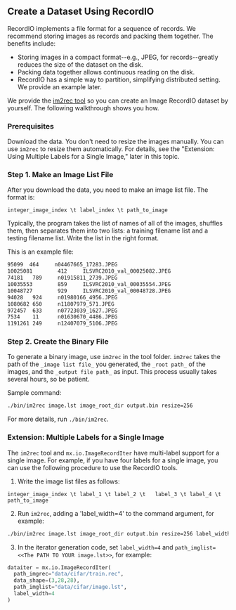 ## Create a Dataset Using RecordIO

RecordIO implements a file format for a sequence of records. We recommend storing images as records and packing them together. The benefits include:

* Storing images in a compact format--e.g., JPEG, for records--greatly reduces the size of the dataset on the disk.
* Packing data together allows continuous reading on the disk.
* RecordIO has a simple way to partition, simplifying distributed setting. We provide an example later.

We provide the [im2rec tool](https://github.com/dmlc/mxnet/blob/master/tools/im2rec.cc) so you can create an Image RecordIO dataset by yourself. The following walkthrough shows you how.

### Prerequisites
Download the data. You don't need to resize the images manually. You can use ```im2rec``` to resize them automatically. For details, see the "Extension: Using Multiple Labels for a Single Image," later in this topic.

### Step 1. Make an Image List File
After you download the data, you need to make an image list file.  The format is:

```
integer_image_index \t label_index \t path_to_image
```
Typically, the program takes the list of names of all of the images, shuffles them, then separates them into two lists: a training filename list and a testing filename list. Write the list in the right format.

This is an example file:

```bash
95099  464     n04467665_17283.JPEG
10025081        412     ILSVRC2010_val_00025082.JPEG
74181   789     n01915811_2739.JPEG
10035553        859     ILSVRC2010_val_00035554.JPEG
10048727        929     ILSVRC2010_val_00048728.JPEG
94028   924     n01980166_4956.JPEG
1080682 650     n11807979_571.JPEG
972457  633     n07723039_1627.JPEG
7534    11      n01630670_4486.JPEG
1191261 249     n12407079_5106.JPEG
```

### Step 2. Create the Binary File
To generate a binary image, use `im2rec` in the tool folder. `im2rec` takes the path of the `_image list file_` you generated, the `_root path_` of the images, and the `_output file path_` as input. This process usually takes several hours, so be patient.

Sample command:

```bash
./bin/im2rec image.lst image_root_dir output.bin resize=256
```
For more details, run ```./bin/im2rec```.

### Extension: Multiple Labels for a Single Image

The `im2rec` tool and `mx.io.ImageRecordIter` have multi-label support for a single image.
For example, if you have four labels for a single image, you can use the following procedure to use the RecordIO tools.

1. Write the image list files as follows:

```
integer_image_index \t label_1 \t label_2 \t   label_3 \t label_4 \t path_to_image
```

2. Run `im2rec`, adding a 'label_width=4' to the command argument, for example:

```bash
./bin/im2rec image.lst image_root_dir output.bin resize=256 label_width=4
```

3. In the iterator generation code, set `label_width=4` and `path_imglist=<<The PATH TO YOUR image.lst>>`, for example:

```python
dataiter = mx.io.ImageRecordIter(
  path_imgrec="data/cifar/train.rec",
  data_shape=(3,28,28),
  path_imglist="data/cifar/image.lst",
  label_width=4
)
```
